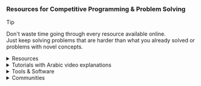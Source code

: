 ### Resources for Competitive Programming & Problem Solving
> [!TIP]
> Don't waste time going through every resource available online.\
> Just keep solving problems that are harder than what you already solved or problems with novel concepts.
<details><summary>Resources</summary>

- [Codeforces catalog](https://codeforces.com/catalog)
- [Awesome Competitive Programming](https://github.com/lnishan/awesome-competitive-programming)
- [Algorithms for Competitive Programming](https://cp-algorithms.com)
- [USACO Guide](https://usaco.guide)
- [Colin Galen's Roadmap](https://docs.google.com/document/d/1-7Co93b504uyXyMjjE8bnLJP3d3QXvp_m1UjvbvdR2Y)
- [Coding Interview University](https://github.com/jwasham/coding-interview-university)
- [Tech Interview Handbook](https://www.techinterviewhandbook.org)
- [Grind 75](https://www.techinterviewhandbook.org/grind75)
- [Pypup](https://pypup.com/roadmap)
- [NeetCode](https://neetcode.io)
- [Coding Interview Prep](https://www.freecodecamp.org/learn/coding-interview-prep)
- [Errichto Algorithms](https://github.com/Errichto/youtube/wiki)
- [Competitive Programming - A Complete- Guide](https://www.geeksforgeeks.org/competitive-programming-a-complete-guide)
- [Awesome Algorithms](https://github.com/tayllan/awesome-algorithms)
- [Topcoder](https://www.topcoder.com/thrive/tracks?track=Competitive%20Programming)
- [TeamsCode](https://www.teamscode.org/)
- [PIRATE KING](https://www.piratekingdom.com/leetcode/study-guide)
- [Codeforces groups](https://codeforces.com/groups):
    - [New Comers Summer Camp ACM assiut](https://codeforces.com/group/3jD9SzY31n)
    - [JPC | Atypical | Newcomers 2024](https://codeforces.com/group/ZIN4PlsExe)
    - [100 Easy Problems (Bootcamp)](https://codeforces.com/group/yg7WhsFsAp)
    - [Shaazzz](https://codeforces.com/group/W2YvE0cOoh)
    - [CSOC 2021](https://codeforces.com/group/t1mC3K67lU/contests)
    - [Open Contest Series](https://codeforces.com/group/T99c3atS1n)
- Other Online Judges:
    - [LeetCode](https://leetcode.com/)
    - [CS Academy](https://csacademy.com/)
    - [hackerearth](https://www.hackerearth.com/)
    - [thabit](https://thabit.io/)
    - [LogicRush](https://logicrush.com/)
    - [codewars](https://www.codewars.com/)
    - [edabit](https://edabit.com/)
    - [Project Euler](https://projecteuler.net/)
    - [CodeDrills](https://codedrills.io/problems)
    - [USACO](https://train.usaco.org/)
    - [GeeksforGeeks](https://www.geeksforgeeks.org/explore)
    - <details><summary><a href="https://vjudge.net">Virtual Judge</summary><ul>
        <li><a href="http://poj.org/"><img src="https://vjudge.net/static/bundle/a3a137580388fd8ebace.ico" width="20"/> POJ</a></li>
        <li><a href="https://pintia.cn/problem-sets/91827364500"><img src="https://vjudge.net/static/bundle/82dd100dc5ab2a91c05a.ico" width="20"/> ZOJ</a></li>
        <li><a href="http://livearchive.onlinejudge.org/index.php"><img src="https://vjudge.net/static/bundle/4b67f78de220633fd18a.ico" width="20"/> UVALive</a> (dead)</li>
        <li><a href="https://codeforces.com/problemsets/acmsguru"><img src="https://vjudge.net/static/bundle/150071ef43ace6b8a0cf.ico" width="20"/> SGU</a></li>
        <li><a href="http://acm.timus.ru/"><img src="https://vjudge.net/static/bundle/4365153ee3c7a254da01.ico" width="20"/> URAL</a></li>
        <li><a href="http://www.hustoj.org/"><img src="https://vjudge.net/static/bundle/a3ffd4e897e9c08baa20.jpg" width="20"/> HUST</a> (dead)</li>
        <li><a href="http://www.spoj.com/"><img src="https://vjudge.net/static/bundle/7ca10a33e9e8213fa737.png" width="20"/> SPOJ</a></li>
        <li><a href="http://acm.hdu.edu.cn/"><img src="https://vjudge.net/static/bundle/73d8facc9c2896e38f19.png" width="20"/> HDU</a></li>
        <li><a href="http://www.lydsy.com/JudgeOnline/"><img src="https://vjudge.net/static/bundle/f0046ccc6572230d2390.png" width="20"/> HYSBZ</a> (dead)</li>
        <li><a href="https://onlinejudge.org/"><img src="https://vjudge.net/static/bundle/4b67f78de220633fd18a.ico" width="20"/> UVA</a></li>
        <li><a href="http://codeforces.com/"><img src="https://vjudge.net/static/bundle/9e471d950278bb99d90b.png" width="20"/> CodeForces</a></li>
        <li><a href="http://www.codah.club/"><img src="https://vjudge.net/static/bundle/a1ebf61afd6229844ae2.ico" width="20"/> Z-Trening</a> (dead)</li>
        <li><a href="http://judge.u-aizu.ac.jp/"><img src="https://vjudge.net/static/bundle/72c318000fd40d15a16e.ico" width="20"/> Aizu</a></li>
        <li><a href="http://lightoj.com/"><img src="https://vjudge.net/static/bundle/01f0e52b64c44c1ae211.png" width="20"/> LightOJ</a></li>
        <li><a href="https://github.com/HeRaNO/cdoj-vjudge/wiki"><img src="https://vjudge.net/static/bundle/eb05969527c589a81e25.png" width="20"/> UESTC</a></li>
        <li><a href="https://ac.2333.moe/"><img src="https://vjudge.net/static/bundle/afb9e20655d616ee85c2.jpg" width="20"/> NBUT</a></li>
        <li><a href="http://acm.fzu.edu.cn/"><img src="https://vjudge.net/static/bundle/32f1c4c1b0d48ac81f68.gif" width="20"/> FZU</a> (dead)</li>
        <li><a href="http://acm.csu.edu.cn/OnlineJudge/"><img src="https://vjudge.net/static/bundle/1cf95a7d5db47f5bfda8.ico" width="20"/> CSU</a> (dead)</li>
        <li><a href="https://acm.scu.edu.cn/"><img src="https://vjudge.net/static/bundle/cb9b6884c5d048b76b54.ico" width="20"/> SCU</a> (dead)</li>
        <li><a href="http://acdream.info/"><img src="https://vjudge.net/static/bundle/a5863beba6b8749fb835.ico" width="20"/> ACdream</a> (dead)</li>
        <li><a href="http://www.codechef.com/"><img src="https://vjudge.net/static/bundle/d730e6df854b00193b35.ico" width="20"/> CodeChef</a></li>
        <li><a href="http://openjudge.cn/"><img src="https://vjudge.net/static/bundle/a3a137580388fd8ebace.ico" width="20"/> OpenJudge</a></li>
        <li><a href="https://open.kattis.com/"><img src="https://vjudge.net/static/bundle/0cf505f08cb62af24292.ico" width="20"/> Kattis</a></li>
        <li><a href="https://hihocoder.com/"><img src="https://vjudge.net/static/bundle/86dc5088185af61f77b5.jpg" width="20"/> HihoCoder</a> (dead)</li>
        <li><a href="http://acm.hit.edu.cn/hoj/"><img src="https://vjudge.net/static/bundle/016595136a632184517a.png" width="20"/> HIT</a> (dead)</li>
        <li><a href="http://acm.hrbust.edu.cn/"><img src="https://vjudge.net/static/bundle/8c2f67900665583ec51f.ico" width="20"/> HRBUST</a> (dead)</li>
        <li><a href="http://acm.mipt.ru/judge/"><img src="https://vjudge.net/static/bundle/7fe12ac344725c3c6669.ico" width="20"/> EIJudge</a> (dead)</li>
        <li><a href="https://atcoder.jp/"><img src="https://vjudge.net/static/bundle/9f5a56961e774027bdcf.png" width="20"/> AtCoder</a></li>
        <li><a href="https://www.hackerrank.com/"><img src="https://vjudge.net/static/bundle/827e9a41ed1deb5922b5.png" width="20"/> HackerRank</a></li>
        <li><a href="https://www.51nod.com/"><img src="https://vjudge.net/static/bundle/a980f768ea0540723431.ico" width="20"/> 51Nod</a></li>
        <li><a href="https://arena.topcoder.com/"><img src="https://vjudge.net/static/bundle/3464519813a1484173a5.png" width="20"/> TopCoder</a></li>
        <li><a href="https://www.e-olymp.com/en/"><img src="https://vjudge.net/static/bundle/4d5bd9a45b1a9245b670.ico" width="20"/> EOlymp</a></li>
        <li><a href="https://nanti.jisuanke.com/"><img src="https://vjudge.net/static/bundle/e059987bc885b5336b00.ico" width="20"/> 计蒜客</a></li>
        <li><a href="https://loj.ac/"><img src="https://vjudge.net/static/bundle/d319c0859f22922e76db.ico" width="20"/> LibreOJ</a></li>
        <li><a href="https://uoj.ac/"><img src="https://vjudge.net/static/bundle/de2b69c0cb3f89ec9bc9.ico" width="20"/> UniversalOJ</a></li>
        <li><a href="https://darkbzoj.cc"><img src="https://vjudge.net/static/bundle/de2b69c0cb3f89ec9bc9.ico" width="20"/> 黑暗爆炸</a></li>
        <li><a href="https://cpc.csgrandeur.cn/"><img src="https://vjudge.net/static/bundle/7228007bdb3f510c8b5a.ico" width="20"/> CSG</a></li>
        <li><a href="https://dmoj.ca/"><img src="https://vjudge.net/static/bundle/cb63be31d0c8a9c931bc.png" width="20"/> DMOJ</a></li>
        <li><a href="https://toph.co/"><img src="https://vjudge.net/static/bundle/4225461136c883368dba.png" width="20"/> Toph</a></li>
        <li><a href="https://www.luogu.com.cn/"><img src="https://vjudge.net/static/bundle/4bccb2a6cf4dc154729b.ico" width="20"/> 洛谷</a></li>
        <li><a href="https://www.acmicpc.net/lang?lang=1"><img src="https://vjudge.net/static/bundle/fb8265f1b129edaf4b15.png" width="20"/> Baekjoon</a></li>
        <li><a href="http://qoj.ac/"><img src="https://vjudge.net/static/bundle/de2b69c0cb3f89ec9bc9.ico" width="20"/> QOJ</a></li>
        <li><a href="https://cses.fi/problemset/"><img src="https://vjudge.net/static/bundle/8aeb2e93affef2d6e117.png" width="20"/> CSES</a></li>
        <li><a href="http://www.usaco.org/index.php"><img src="https://vjudge.net/static/bundle/00b630b2ef7c4027b5bb.png" width="20"/> USACO</a></li>
        <li><a href="https://oj.uz/"><img src="https://vjudge.net/static/bundle/75804f61731ecc629cc9.ico" width="20"/> oj.uz</a></li>
        <li><a href="https://judge.yosupo.jp/"><img src="https://vjudge.net/static/bundle/84e15ca8b95e0d77954b.ico" width="20"/> Yosupo</a></li>
        <li><a href="https://yukicoder.me/"><img src="https://vjudge.net/static/bundle/3d79e1d7488e2d01d0d9.png" width="20"/> yukicoder</a></li>
        <li><a href="https://oj.vnoi.info/"><img src="https://vjudge.net/static/bundle/a507b35397cb4dd43cc7.png" width="20"/> VNOJ</a></li>
        <li><a href="https://tlx.toki.id/"><img src="https://vjudge.net/static/bundle/eb0b5a7d27b56279ee6a.ico" width="20"/> TLX</a></li>
        <li><a href="https://new.bzoj.org:88/"><img src="https://vjudge.net/static/bundle/b0ef9eadb2afb8a94b73.png" width="20"/> BZOJ</a></li>
</ul></details></details><details><summary>Tutorials with Arabic video explanations</summary>

- [mostafa saad Sheet](https://codeforces.com/blog/entry/97858),
[playlist](https://www.youtube.com/playlist?list=PLq8huKQsVgUPiCMSySRM14ysT_tgexD5z)
- [JordanCP](https://github.com/abuaboud/jordan-cp)
- [SolverToBe](https://solvertobe.com)
- [Completed Training From Zero](https://codeforces.com/group/isP4JMZTix)
- IEEEXtreme Training: [2020](https://www.youtube.com/playlist?list=PL1SVyy_SXUBafE_M5_YGLs83DnINXFVzz),
[2021](https://www.youtube.com/playlist?list=PL1SVyy_SXUBZEdJUSwztfARNgzyw6XZv_),
[2022](https://www.youtube.com/playlist?list=PL1SVyy_SXUBacYOVsmGLj8M1krENeXF_1)
- [Atypical 2024](https://codeforces.com/group/0PwMI8kUp8),
[playlist](https://www.youtube.com/playlist?list=PL3fu-4cinzyQZBwwETMHhRHrIR26Rpxue)
-  IslaM SobhyYousof's [New-Comers-RoadMap](https://github.com/Sisco22-maker/New-Comers-RoadMap),
[PhaseOne_RoadMap](https://github.com/Sisco22-maker/PhaseOne_RoadMap)
- Universities Trainings:
    - [Al-Azhar ICPC Community](https://sites.google.com/view/azharicpc/home)
    - JU: [level 0](https://codeforces.com/group/OQSClAEYis),
    [playlist](https://www.youtube.com/playlist?list=PLqZuMtm5THmaDh8o_raH8_1T7rDOekxai),
    [level 1](https://codeforces.com/group/UCvnPPDQxL),
    [playlist](https://www.youtube.com/playlist?list=PLqZuMtm5THmY5s1ATVRzP3g3rPzirxRUm),
    [level 2](https://codeforces.com/group/8u02vcbbFB),
    [playlist](https://www.youtube.com/playlist?list=PLqZuMtm5THmYsWYNqAeNoI_91wF8pW0xN),
    [level 3](https://codeforces.com/group/GMGjdU9W0I),
    [playlist](https://www.youtube.com/playlist?list=PLqZuMtm5THmaYLzrGQjjGUOVBT2Rv9N55)
    - BAU:
        - 2023: [Playlist](https://youtube.com/playlist?list=PL9L87DeTP7kbnVAOS2FCVOvuadcOT4ysN),
    [BAU Codeforces group](https://codeforces.com/group/tlobvwTh19),
    [coding club Codeforces group](https://codeforces.com/group/cRILaLqEsX)
        - 2024: [Playlist](https://www.youtube.com/playlist?list=PL9L87DeTP7kbjP8NmZrHHUhRQTmxx2Ju-),
          [Codeforces group](https://codeforces.com/group/ms9brvgtN5)
    - Assiut:
        - newcomers: [Sheet](https://docs.google.com/spreadsheets/d/12XlGl2Nae1NXRDNet_bGQ2HM2O3kq-9FS0Jm2pDwFyg),
        [Codeforces group](https://codeforces.com/group/MWSDmqGsZm),
        [Playlist](https://youtube.com/playlist?list=PLq8huKQsVgUMyLW7Q1OVErEclujWPGPsj),
        [C++ Solutions](https://github.com/MinaFaried3/Assiut-University-Training---Newcomers),
        [OtherLanguages](https://github.com/ahmedbadawihosny/Programming-And-Problem-Solving/tree/main/Problem%20Solving/CodeForces/ICPC%20Assiut%20University%20Training%20Sheet/Newcomers)
        - Juniors Phase 1: [Plan](https://www.aun.edu.eg/fci/sites/default/files/units/11.pdf),
        [Codeforces group](https://codeforces.com/group/3nQaj5GMG5),
        [Playlist1](https://www.youtube.com/playlist?list=PLj1uh4JbO1ow2RsObCH_BAsQnDypBG242),
        [Playlist2](https://www.youtube.com/playlist?list=PL4l5yt6NJ9wsrflRAyuifyjtCVAi1-SuW),
        [Solutions1](https://github.com/AbdelattyBadwy16/ICPC-Assiut-University-Training---Juniors-Phase-1-Sheets),
        [Solutions2](https://github.com/omarhashy99/ICPC-Assiut-University-Training-Juniors-Phase-1-Sheets)
        - Juniors Phase 2: [2020](https://vjudge.net/group/icpcassiutjunuiorsphase2),
        [2022](https://vjudge.net/group/junuiorsphase2_22)
</details><details><summary>Tools & Software</summary>

- My Setup:
    - [VS Code](https://code.visualstudio.com) or
      [VSCodium](https://vscodium.com/)
    - [C++ for VS Code](https://code.visualstudio.com/docs/languages/cpp)
    - [debug C++ in VS Code](https://code.visualstudio.com/docs/cpp/introvideos-cpp#_debug-a-c-project)
    - [VS Code extension for automatic testing](https://marketplace.visualstudio.com/items?itemName=DivyanshuAgrawal.competitive-programming-helper)
    - [browser extension for importing test cases](https://github.com/jmerle/competitive-companion)
    - [My Code Snippets](https://github.com/3m4r5/3m4r5/blob/main/.config/VSCodium/User/snippets/cpp.json)
    - [online tool for creating code snippets](https://snippet-generator.app/)
    - [My settings](https://github.com/3m4r5/3m4r5/blob/main/.config/VSCodium/User/settings.json)
    - other VS Code extensions I use:
[GitHub Theme](https://marketplace.visualstudio.com/items?itemName=GitHub.github-vscode-theme),
[Code Spell Checker](https://marketplace.visualstudio.com/items?itemName=streetsidesoftware.code-spell-checker),
[Cursor column highlight](https://marketplace.visualstudio.com/items?itemName=IuriiBarlukov.cursor-column-highlight)
- Online Ladders:
    - [Codehunt](https://codehunt.cc)
    - [A2 Online Judge](https://the-a2oj.vercel.app/)
    - [Static A2OJ](https://a2oj.netlify.app/)
    - [A2OJ Ladders](https://earthshakira.github.io/a2oj-clientside/server/Ladders.html)
    - [Codeforces Ladders](https://codeforcesladders.firebaseapp.com/)
    - [ACDLadders](https://acodedaily.com/)
    - [CP-31](https://www.tle-eliminators.com/cp-sheet)
    - [AtCoder Problems](https://kenkoooo.com/atcoder)
- Rating Predictors:
    - [Carrot](https://github.com/meooow25/carrot)
    - [CF-Predictor](https://codeforces.com/blog/entry/50411)
    - [ac-predictor](https://greasyfork.org/en/scripts/369954-ac-predictor/code)
    - [Leetcode predictor](https://lccn.lbao.site/)
- Codeforces Tools:
    - [Codeforces Visualizer](https://cfviz.netlify.app/)
    - [CF Analytics](https://github.com/ApoorvaRajBhadani/cf-analytics)
    - [Tasks Finder Bot](https://t.me/TasksFinderBot)
    - [cf-fast-submit](https://codeforces.com/blog/entry/66646)
    - [CF Linemaster](https://greasyfork.org/en/scripts/403747-cf-linemaster)
    - [cf-tool](https://github.com/xalanq/cf-tool)
- Other Tools:
    - [CLIST](https://clist.by/)
    - [StopStalk](https://www.stopstalk.com/)
    - [Gravy](https://gravy.thud.dev/)
    - [Graph Editor](https://csacademy.com/app/graph_editor)
    - [Interval Visualiser](https://intervals-visualiser.vercel.app/)
    - [cpast](https://rootcircle.github.io/blog/project/cpast.html)
</details><details><summary>Communities</summary>

- Reddit
    - [r/leetcode/](https://www.reddit.com/r/leetcode)
    - [r/programmingcontests/](https://www.reddit.com/r/programmingcontests)
- Discord
    - Popular servers
        - [USACO (Unofficial)](https://discord.gg/bessMBe)
        ([resources](https://gist.github.com/3m4r5/15ae4c6573b5cac46dd5b5396b9a9587))
        - [Priyansh31dec Server](https://discord.gg/x6C4thVRfQ)
        - [A Code Daily!](https://discord.com/invite/H8TeFjvq6z)
        - [AC](https://discord.gg/2CJ6qvY)
        - [TLE Community](https://discord.com/invite/zNnwMKEbJG)
        - [Competitive Programming Initiative](https://discord.gg/6n55UAARJM)
        - [TeamsCode](https://discord.com/invite/8pg89SS)
        - [Errichto Server Official](https://discord.gg/errichto)
        - [tmw's CP club](https://discord.gg/AneA5wg)
        - [Competitive Programming Community](https://discord.gg/algorithms)
        - [International Coding Hub](https://discord.gg/9qQe2Nh)
        - [NeetCode](https://discord.gg/Qan2WGTcEr)
        - [Code Weekend](https://discord.gg/M6pG5zp3DF)
    - Arabic Servers
        - [Juniors Sheet](https://discord.gg/QapCtr58J7)
        - [Jordan Training Contests](https://discord.gg/FVq3uNwzvh)
        - [JUST Programming Chapter](https://discord.gg/bpAZs5v5MJ)
        - [ACM JU & JPC 2023 Problem Solving Training](https://discord.gg/JkaRaSvNUQ)
        - [Coding Club](https://discord.gg/kGRFEWJes7)
- Arabic Facebook Groups
    - [ACM - JCPC](https://web.facebook.com/groups/357325854467689)
    - [ICPC JU Training](https://web.facebook.com/groups/ProblemSolvingJu)
    - [JPC - Problem Solving](https://web.facebook.com/groups/JUST.Programming.Chapter)
    - [Problem solving training / Atypical & JPC](https://web.facebook.com/groups/3656874131270769)
    - [ACM JU - Problem Solving Training](https://web.facebook.com/groups/2674471682686370)
    - [ACM JU Problem Solving](https://web.facebook.com/groups/194133696894364)
    - [Acm chapter JU/ problem solving](https://web.facebook.com/groups/405132170348089)
    - [ProblemSolving Training 2023 - BAU](https://web.facebook.com/groups/914888532875958)
    - [ICPC EST Training (Student Branch)](https://web.facebook.com/groups/181389578046308)
    - [Al-Azhar ICPC Community Training](https://web.facebook.com/groups/2072363846213064)
</details>
